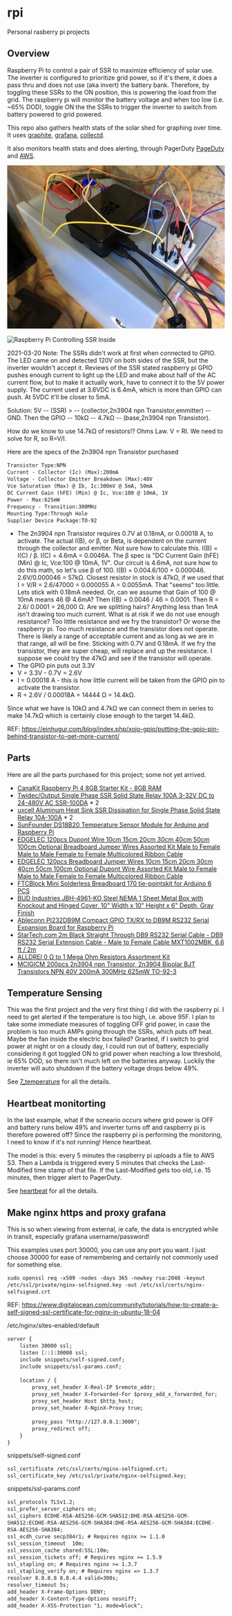 # rpi
Personal rasberry pi projects

## Overview

Raspberry Pi to control a pair of SSR to maximize efficiency of solar use. The inverter is configured to prioritize grid power, so if it's there, it does a pass thru and does not use (aka invert) the battery bank. Therefore, by toggling these SSRs to the ON position, this is powering the load from the grid. The raspberry pi will monitor the battery voltage and when too low (i.e. ~65% DOD), toggle ON the the SSRs to trigger the inverter to switch from battery powered to grid powered.

This repo also gathers health stats of the solar shed for graphing over time. It uses [graphite](https://graphiteapp.org/), [grafana](https://grafana.com/), [collectd](https://collectd.org/).

It also monitors health stats and does alerting, through PagerDuty [PageDuty](https://www.pagerduty.com/) and [AWS](https://aws.amazon.com/).

![Raspberry Pi Controlling SSR Top](images/rpi_outside_box.jpg "Raspberry Pi Controlling SSR Top")

![Raspberry Pi Controlling SSR Inside](ssr_inside_box.jpg "Raspberry Pi Controlling SSR Inside")

2021-03-20 Note: The SSRs didn't work at first when connected to GPIO. The LED came on and detected 120V on both sides of the SSR, but the inverter wouldn't accept it. Reviews of the SSR stated raspberry pi GPIO pushes enough current to light up the LED and make about half of the AC current flow, but to make it actually work, have to connect it to the 5V power supply. The current used at 3.6VDC is 6.4mA, which is more than GPIO can push. At 5VDC it'll be closer to 5mA. 

Solution:  5V -- (SSR) > -- (collector,2n3904 npn Transistor,emmitter) -- GND. Then the GPIO -- 10kΩ -- 4.7kΩ --  (base,2n3904 npn Transistor).

How do we know to use 14.7kΩ of resistors!?  Ohms Law. V = RI. We need to solve for R, so R=V/I.

Here are the specs of the 2n3904 npn Transistor purchased

```
Transistor Type:NPN
Current - Collector (Ic) (Max):200mA
Voltage - Collector Emitter Breakdown (Max):40V
Vce Saturation (Max) @ Ib, Ic:300mV @ 5mA, 50mA
DC Current Gain (hFE) (Min) @ Ic, Vce:100 @ 10mA, 1V
Power - Max:625mW
Frequency - Transition:300MHz
Mounting Type:Through Hole
Supplier Device Package:TO-92 
```

* The 2n3904 npn Transistor requires 0.7V at 0.18mA, or 0.00018 A, to activate. The actual I(B), or β, or Beta, is dependent on the current through the collector and emitter. Not sure how to calculate this.  I(B) = I(C) / β. I(C) = 4.6mA = 0.0046A. The β spec is "DC Current Gain (hFE) (Min) @ Ic, Vce:100 @ 10mA, 1V". Our circuit is 4.6mA, not sure how to do this math, so let's use β of 100. I(B) = 0.004.6/100 = 0.000046. 2.6V/0.000046 = 57kΩ. Closest resistor in stock is 47kΩ, if we used that I = V/R = 2.6/47000 = 0.000055 A = 0.0055mA. That "seems" too little. Lets stick with 0.18mA needed. Or, can we assume that Gain of 100 @ 10mA means 46 @ 4.6mA? Then I(B) = 0.0046 / 46 = 0.0001. Then R = 2.6/ 0.0001 = 26,000 Ω. Are we splitting hairs? Anything less than 1mA isn't drawing too much current. What is at risk if we do not use enough resistance? Too little resistance and we fry the transistor? Or worse the raspberry pi. Too much resistance and the transistor does not operate. There is likely a range of acceptable current and as long as we are in that range, all will be fine. Sticking with 0.7V and 0.18mA. If we fry the transistor, they are super cheap, will replace and up the resistance. I suppose we could try the 47kΩ and see if the transistor will operate.
* The GPIO pin puts out 3.3V
* V = 3.3V - 0.7V = 2.6V
* I = 0.00018 A - this is how little current will be taken from the GPIO pin to activate the transistor.
* R = 2.6V / 0.00018A = 14444 Ω = 14.4kΩ. 

Since what we have is 10kΩ and 4.7kΩ we can connect them in series to make 14.7kΩ which is certainly close enough to the target 14.4kΩ.

REF: https://einhugur.com/blog/index.php/xojo-gpio/putting-the-gpio-pin-behind-transistor-to-get-more-current/

## Parts

Here are all the parts purchased for this project; some not yet arrived.

* [CanaKit Raspberry Pi 4 8GB Starter Kit - 8GB RAM ](https://www.amazon.com/gp/product/B08956GVXN/)
* [Twidec/Output Single Phase SSR Solid State Relay 100A 3-32V DC to 24-480V AC SSR-100DA](https://www.amazon.com/gp/product/B07P78BVM7/) * 2
* [uxcell Aluminum Heat Sink SSR Dissipation for Single Phase Solid State Relay 10A-100A](https://www.amazon.com/gp/product/B07C8R7MS2/) * 2
* [SunFounder DS18B20 Temperature Sensor Module for Arduino and Raspberry Pi](https://www.amazon.com/gp/product/B013GB27HS/)
* [EDGELEC 120pcs Dupont Wire 10cm 15cm 20cm 30cm 40cm 50cm 100cm Optional Breadboard Jumper Wires Assorted Kit Male to Female Male to Male Female to Female Multicolored Ribbon Cable](https://www.amazon.com/gp/product/B07GD1TH2K/)
* [EDGELEC 120pcs Breadboard Jumper Wires 10cm 15cm 20cm 30cm 40cm 50cm 100cm Optional Dupont Wire Assorted Kit Male to Female Male to Male Female to Female Multicolored Ribbon Cable](https://www.amazon.com/gp/product/B07GD1XFWV/)
* [FTCBlock Mini Solderless Breadboard 170 tie-pointskit for Arduino 6 PCS](https://www.amazon.com/gp/product/B07H2RPYMP/)
* [BUD Industries JBH-4961-KO Steel NEMA 1 Sheet Metal Box with Knockout and Hinged Cover, 10" Width x 10" Height x 6" Depth, Gray Finish](https://www.amazon.com/gp/product/B005UPA10Y/)
* [Ableconn PI232DB9M Compact GPIO TX/RX to DB9M RS232 Serial Expansion Board for Raspberry Pi](https://www.amazon.com/gp/product/B00WPBXDJC/)
* [StarTech.com 2m Black Straight Through DB9 RS232 Serial Cable - DB9 RS232 Serial Extension Cable - Male to Female Cable MXT1002MBK, 6.6 ft / 2m](https://www.amazon.com/gp/product/B00A6GIUZA/)
* [ALLDREI 0 Ω to 1 Mega Ohm Resistors Assortment Kit](https://www.amazon.com/gp/product/B07D433FZG/)
* [MCIGICM 200pcs 2n3904 npn Transistor, 2n3904 Bipolar BJT Transistors NPN 40V 200mA 300MHz 625mW TO-92-3](https://www.amazon.com/gp/product/B06XRBLKDR/)

## Temperature Sensing

This was the first project and the very first thing I did with the raspberry pi. I need to get alerted if the temperature is too high, i.e. above 95F. I plan to take some immediate measures of toggling OFF grid power, in case the problem is too much AMPs going through the SSRs, which puts off heat. Maybe the fan inside the electric box failed? Granted, if I switch to grid power at night or on a cloudy day, I could run out of battery, especially considering it got toggled ON to grid power when reaching a low threshold, ie 65% DOD, so there isn't much left on the batteries anyway. Luckily the inverter will auto shutdown if the battery voltage drops below 49%.

See [7_temperature](7_temperature/) for all the details. 

## Heartbeat monitorting

In the last example, what if the scneario occurs where grid power is OFF and battery runs below 49% and inverter turns off and raspberry pi is therefore powered off? Since the raspberry pi is performing the monitoring, I need to know if it's not running! Hence heartbeat.

The model is this: every 5 minutes the raspberry pi uploads a file to AWS S3. Then a Lambda is triggered every 5 minutes that checks the Last-Modified time stamp of that file. If the Last-Modified gets too old, i.e. 15 minutes, then trigger alert to PagerDuty.

See [heartbeat](heartbeat/) for all the details.

## Make nginx https and proxy grafana

This is so when viewing from external, ie cafe, the data is encrypted while in transit, especially grafana username/password!

This examples uses port 30000, you can use any port you want. I just choose 30000 for ease of remembering and certainly not commonly used for something else.

```
sudo openssl req -x509 -nodes -days 365 -newkey rsa:2048 -keyout /etc/ssl/private/nginx-selfsigned.key -out /etc/ssl/certs/nginx-selfsigned.crt
```

REF: https://www.digitalocean.com/community/tutorials/how-to-create-a-self-signed-ssl-certificate-for-nginx-in-ubuntu-18-04

/etc/nginx/sites-enabled/default

```
server {
    listen 30000 ssl;
    listen [::]:30000 ssl;
    include snippets/self-signed.conf;
    include snippets/ssl-params.conf;

    location / {
        proxy_set_header X-Real-IP $remote_addr;
        proxy_set_header X-Forwarded-For $proxy_add_x_forwarded_for;
        proxy_set_header Host $http_host;
        proxy_set_header X-NginX-Proxy true;

        proxy_pass "http://127.0.0.1:3000";
        proxy_redirect off;
    }
}
```

snippets/self-signed.conf

```
ssl_certificate /etc/ssl/certs/nginx-selfsigned.crt;
ssl_certificate_key /etc/ssl/private/nginx-selfsigned.key;
```

snippets/ssl-params.conf

```
ssl_protocols TLSv1.2;
ssl_prefer_server_ciphers on;
ssl_ciphers ECDHE-RSA-AES256-GCM-SHA512:DHE-RSA-AES256-GCM-SHA512:ECDHE-RSA-AES256-GCM-SHA384:DHE-RSA-AES256-GCM-SHA384:ECDHE-RSA-AES256-SHA384;
ssl_ecdh_curve secp384r1; # Requires nginx >= 1.1.0
ssl_session_timeout  10m;
ssl_session_cache shared:SSL:10m;
ssl_session_tickets off; # Requires nginx >= 1.5.9
ssl_stapling on; # Requires nginx >= 1.3.7
ssl_stapling_verify on; # Requires nginx => 1.3.7
resolver 8.8.8.8 8.8.4.4 valid=300s;
resolver_timeout 5s;
add_header X-Frame-Options DENY;
add_header X-Content-Type-Options nosniff;
add_header X-XSS-Protection "1; mode=block";
```
